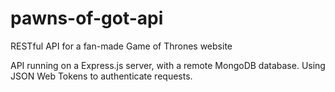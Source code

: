 # pawns-of-got-api
RESTful API for a fan-made Game of Thrones website

API running on a Express.js server, with a remote MongoDB database. Using JSON Web Tokens to authenticate requests.
